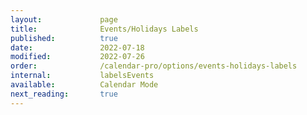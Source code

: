 ```yaml
---
layout:             page
title:              Events/Holidays Labels
published:          true
date:               2022-07-18
modified:           2022-07-26
order:              /calendar-pro/options/events-holidays-labels
internal:           labelsEvents
available:          Calendar Mode
next_reading:       true
---
```


